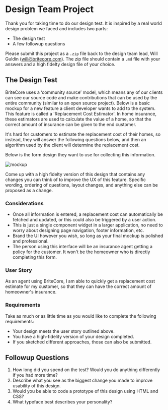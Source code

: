# Design Team Project

Thank you for taking time to do our design test. It is inspired by a real world design problem we faced and includes two parts: 

* The design test
* A few followup questions

Please submit this project as a `.zip` file back to the design team lead, Will Guldin (will@britecore.com). The zip file should contain a `.md` file with your answers and a high fidelty design file of your choice.

## The Design Test

BriteCore uses a ‘community source’ model, which means any of our clients can see our source code and make contributions that can be used by the entire community (similar to an open source project). Below is a basic mockup for a new feature a client developer wants to add to the system. This feature is called a 'Replacement Cost Estimator'. In home insurance, these estimators are used to calculate the value of a home, so that the correct amount of insurance can be given to the end customer. 

It's hard for customers to estimate the replacement cost of their homes, so instead, they will answer the following questions below, and then an algorithm used by the client will determine the replacement cost. 

Below is the form design they want to use for collecting this information.

<img src="https://github.com/IntuitiveWebSolutions/DesignProject/blob/project-v3/design_test_mockup.png?s=200" alt="mockup"/>

Come up with a high fidelty version of this design that contains any changes you can think of to improve the UX of this feature. Specific wording, ordering of questions, layout changes, and anything else can be proposed as a change.

### Considerations
* Once all information is entered, a replacement cost can automatically be fetched and updated, or this could also be triggered by a user action.
* This is just a single component widget in a larger application, no need to worry about designing page navigation, footer information, etc. 
* Brand the UI however you wish, so long as your final mockup is polished and professional.
* The person using this interface will be an insurance agent getting a policy for the customer. It won't be the homeowner who is directly completing this form.

### User Story
As an agent using BriteCore,
I am able to quickly get a replacement cost estimate for my customer,
so that they can have the correct amount of homeowner's insurance.

### Requirements
Take as much or as little time as you would like to complete the following requirements:
* Your design meets the user story outlined above. 
* You have a high-fidelity version of your design completed.
* If you sketched different approaches, those can also be submitted.

## Followup Questions
1. How long did you spend on the test? Would you do anything differently if you had more time? 
2. Describe what you see as the biggest change you made to improve usability of this design. 
3. Would you be able to code a prototype of this design using HTML and CSS?
4. What typeface best describes your personality?
